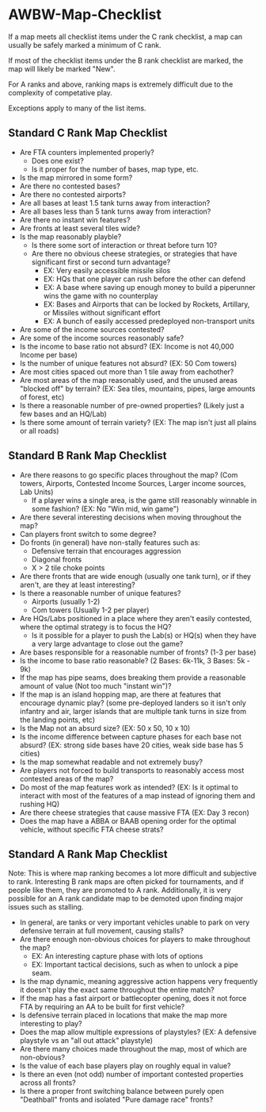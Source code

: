 # AWBW-Map-Checklist

If a map meets all checklist items under the C rank checklist, a map can usually be safely marked a minimum of C rank.

If most of the checklist items under the B rank checklist are marked, the map will likely be marked "New".

For A ranks and above, ranking maps is extremely difficult due to the complexity of competative play.

Exceptions apply to many of the list items.

## Standard C Rank Map Checklist
- Are FTA counters implemented properly?
  - Does one exist?
  - Is it proper for the number of bases, map type, etc.
- Is the map mirrored in some form?
- Are there no contested bases?
- Are there no contested airports?
- Are all bases at least 1.5 tank turns away from interaction?
- Are all bases less than 5 tank turns away from interaction?
- Are there no instant win features?
- Are fronts at least several tiles wide?
- Is the map reasonably playble?
  - Is there some sort of interaction or threat before turn 10?
  - Are there no obvious cheese strategies, or strategies that have significant first or second turn advantage?
    - EX: Very easily accessible missile silos
    - EX: HQs that one player can rush before the other can defend
    - EX: A base where saving up enough money to build a piperunner wins the game with no counterplay
    - EX: Bases and Airports that can be locked by Rockets, Artillary, or Missiles without significant effort
    - EX: A bunch of easily accessed predeployed non-transport units
- Are some of the income sources contested?
- Are some of the income sources reasonably safe?
- Is the income to base ratio not absurd? (EX: Income is not 40,000 Income per base)
- Is the number of unique features not absurd? (EX: 50 Com towers)
- Are most cities spaced out more than 1 tile away from eachother?
- Are most areas of the map reasonably used, and the unused areas "blocked off" by terrain? (EX: Sea tiles, mountains, pipes, large amounts of forest, etc)
- Is there a reasonable number of pre-owned properties? (Likely just a few bases and an HQ/Lab)
- Is there some amount of terrain variety? (EX: The map isn't just all plains or all roads)

## Standard B Rank Map Checklist
- Are there reasons to go specific places throughout the map? (Com towers, Airports, Contested Income Sources, Larger income sources, Lab Units)
    - If a player wins a single area, is the game still reasonably winnable in some fashion? (EX: No "Win mid, win game")
- Are there several interesting decisions when moving throughout the map?
- Can players front switch to some degree?
- Do fronts (in general) have non-stally features such as:
  - Defensive terrain that encourages aggression
  - Diagonal fronts
  - X > 2 tile choke points
- Are there fronts that are wide enough (usually one tank turn), or if they aren't, are they at least interesting?
- Is there a reasonable number of unique features?
  - Airports (usually 1-2)
  - Com towers (Usually 1-2 per player)
- Are HQs/Labs positioned in a place where they aren't easily contested, where the optimal strategy is to focus the HQ?
    - Is it possible for a player to push the Lab(s) or HQ(s) when they have a very large advantage to close out the game?
- Are bases responsible for a reasonable number of fronts? (1-3 per base)
- Is the income to base ratio reasonable? (2 Bases: 6k-11k, 3 Bases: 5k - 9k)
- If the map has pipe seams, does breaking them provide a reasonable amount of value (Not too much "instant win")?
- If the map is an island hopping map, are there at features that encourage dynamic play? (some pre-deployed landers so it isn't only infantry and air, larger islands that are multiple tank turns in size from the landing points, etc)
- Is the Map not an absurd size? (EX: 50 x 50, 10 x 10)
- Is the income difference between capture phases for each base not absurd? (EX: strong side bases have 20 cities, weak side base has 5 cities)
- Is the map somewhat readable and not extremely busy?
- Are players not forced to build transports to reasonably access most contested areas of the map?
- Do most of the map features work as intended? (EX: Is it optimal to interact with most of the features of a map instead of ignoring them and rushing HQ)
- Are there cheese strategies that cause massive FTA (EX: Day 3 recon)
- Does the map have a ABBA or BAAB opening order for the optimal vehicle, without specific FTA cheese strats?

## Standard A Rank Map Checklist
Note: This is where map ranking becomes a lot more difficult and subjective to rank. Interesting B rank maps are often picked for tournaments, and if people like them, they are promoted to A rank. Additionally, it is very possible for an A rank candidate map to be demoted upon finding major issues such as stalling.

- In general, are tanks or very important vehicles unable to park on very defensive terrain at full movement, causing stalls?
- Are there enough non-obvious choices for players to make throughout the map?
    - EX: An interesting capture phase with lots of options
    - EX: Important tactical decisions, such as when to unlock a pipe seam.
- Is the map dynamic, meaning aggressive action happens very frequently it doesn't play the exact same throughout the entire match?
- If the map has a fast airport or battlecopter opening, does it not force FTA by requiring an AA to be built for first vehicle?
- Is defensive terrain placed in locations that make the map more interesting to play?
- Does the map allow multiple expressions of playstyles? (EX: A defensive playstyle vs an "all out attack" playstyle)
- Are there many choices made throughout the map, most of which are non-obvious?
- Is the value of each base players play on roughly equal in value?
- Is there an even (not odd) number of important contested properties across all fronts?
- Is there a proper front switching balance between purely open "Deathball" fronts and isolated "Pure damage race" fronts?
